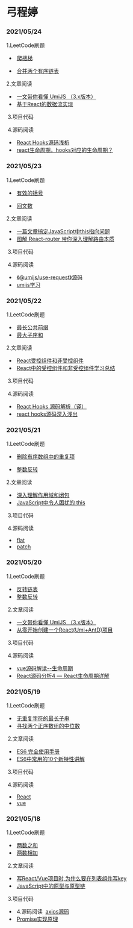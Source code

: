 # 弓程婷

###  2021/05/24
   1.LeetCode刷题

- ​	 [爬楼梯](https://leetcode-cn.com/problems/climbing-stairs/)

- ​  [合并两个有序链表](https://leetcode-cn.com/problems/merge-two-sorted-lists/)	

2.文章阅读

- ​	  [一文带你看懂 UmiJS （3.x版本）](https://juejin.cn/post/6844904197331091464)
- ​   [基于React的数据流实现](https://juejin.cn/post/6844904121116393486)  

​	3.项目代码

​	4.源码阅读

- ​   [React Hooks源码浅析](https://zhuanlan.zhihu.com/p/68842478)
- ​   [react生命周期，hooks对应的生命周期？](https://www.cnblogs.com/cxyqts/p/14401737.html?ivk_sa=1024320u)
  

###  2021/05/23
   1.LeetCode刷题

- ​	 [有效的括号](https://leetcode-cn.com/problems/valid-parentheses/)

- ​  [回文数](https://leetcode-cn.com/problems/palindrome-number/)	

2.文章阅读

- ​	  [一篇文章搞定JavaScript中this指向问题](https://juejin.cn/post/6965419256108449823)
- ​   [图解 React-router 带你深入理解路由本质](https://juejin.cn/post/6965419095860707341)  

​	3.项目代码

​	4.源码阅读

- ​   [《@umijs/use-request》源码](https://zhuanlan.zhihu.com/p/141673983)
- ​   [umijs学习](https://blog.csdn.net/youlinaixu/article/details/99185228)
  

###  2021/05/22

   1.LeetCode刷题

- ​	   [最长公共前缀](https://leetcode-cn.com/problems/longest-common-prefix/)
- ​    [最大子序和](https://leetcode-cn.com/problems/maximum-subarray/)

2.文章阅读

- ​	   [React受控组件和非受控组件](https://juejin.cn/post/6844904154133954568)
- ​    [React中的受控组件和非受控组件学习总结](https://juejin.cn/post/6844903800650596365)

​	3.项目代码

​	4.源码阅读

- ​    [React Hooks 源码解析（译）](https://www.jianshu.com/p/fc31704ad0ee?from=timeline)
- ​    [react hooks源码深入浅出](https://segmentfault.com/a/1190000038431635)


###  2021/05/21
   1.LeetCode刷题

- ​	 [删除有序数组中的重复项](https://leetcode-cn.com/problems/remove-duplicates-from-sorted-array/)

- ​  [整数反转](https://leetcode-cn.com/problems/roman-to-integer/)	

2.文章阅读

- ​	   [深入理解作用域和闭包](https://juejin.cn/post/6942319196797665288)
- ​    [JavaScript中令人困扰的 this](https://juejin.cn/post/6944587375334916126)

​	3.项目代码

​	4.源码阅读

- ​    [flat](https://github.com/jasonandjay/js-code/blob/master/original/flat.js)
- ​    [patch](https://github.com/jasonandjay/js-code/blob/master/diff-patch/patch.js)


###  2021/05/20
   1.LeetCode刷题

- ​        [反转链表](https://leetcode-cn.com/problems/reverse-linked-list/submissions/)
- ​        [整数反转](https://leetcode-cn.com/problems/reverse-integer/)

​	2.文章阅读

- ​	       [一文带你看懂 UmiJS （3.x版本）](https://juejin.cn/post/6844904197331091464)
- ​        [从零开始创建一个React(Umi+AntD)项目](https://juejin.cn/post/6844904184597184519)

​	3.项目代码

​	4.源码阅读

- ​        [vue源码解读--生命周期](https://www.jianshu.com/p/4748048ed02b)
- ​        [React源码分析4 — React生命周期详解](https://blog.csdn.net/u013510838/article/details/58070092)

###  2021/05/19
   1.LeetCode刷题

- ​        [无重复字符的最长子串](https://leetcode-cn.com/problems/longest-substring-without-repeating-characters/)
- ​        [寻找两个正序数组的中位数](https://leetcode-cn.com/problems/median-of-two-sorted-arrays/)

​	2.文章阅读

- ​	     [ES6 完全使用手册](https://juejin.cn/post/6844903726201700365)
- ​        [ES6中常用的10个新特性讲解](https://juejin.cn/post/6844903618810757128)

​	3.项目代码

​	4.源码阅读

- ​        [React](https://www.jianshu.com/p/1859224e4d79)
- ​        [vue](https://www.jianshu.com/p/60d9452f8c52)


### 2021/05/18

   1.LeetCode刷题

- ​        [两数之和](https://leetcode-cn.com/problems/two-sum/)
- ​        [两数相加](https://leetcode-cn.com/problems/add-two-numbers/)

​	2.文章阅读

- ​		[写React/Vue项目时,为什么要在列表组件写key](https://juejin.cn/post/6963567075214884895)
- ​		[JavaScript中的原型与原型链](https://juejin.cn/post/6963493064740454414)


​	3.项目代码

- ​	4.源码阅读
  ​        [axios源码](https://zhuanlan.zhihu.com/p/37962469)
- ​        [Promise实现原理](https://www.jianshu.com/p/43de678e918a)



